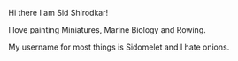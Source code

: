 Hi there I am Sid Shirodkar!

I love painting Miniatures, Marine Biology and Rowing.

My username for most things is Sidomelet and I hate onions. 
